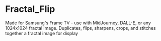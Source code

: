 # Fractal_Flip
Made for Samsung's Frame TV -
use with MidJourney, DALL-E, or any 1024x1024 fractal image.
Duplicates, flips, sharpens, crops, and stitches together a fractal image for display
